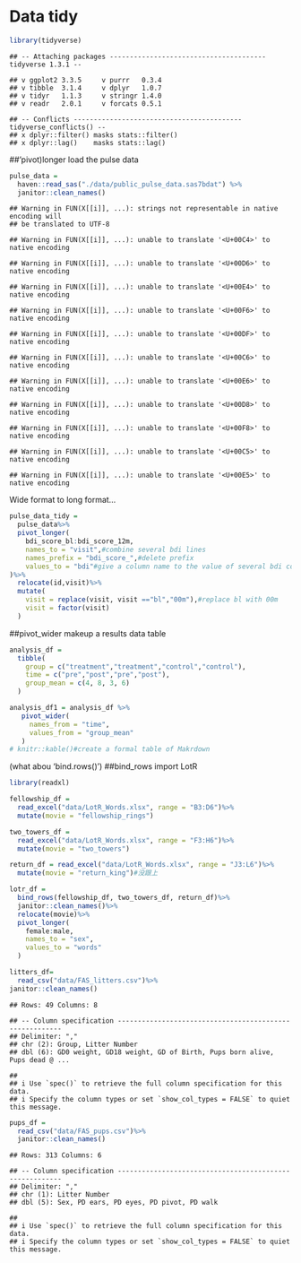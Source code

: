 Data tidy
================

``` r
library(tidyverse)
```

    ## -- Attaching packages --------------------------------------- tidyverse 1.3.1 --

    ## v ggplot2 3.3.5     v purrr   0.3.4
    ## v tibble  3.1.4     v dplyr   1.0.7
    ## v tidyr   1.1.3     v stringr 1.4.0
    ## v readr   2.0.1     v forcats 0.5.1

    ## -- Conflicts ------------------------------------------ tidyverse_conflicts() --
    ## x dplyr::filter() masks stats::filter()
    ## x dplyr::lag()    masks stats::lag()

\#\#’pivot)longer load the pulse data

``` r
pulse_data = 
  haven::read_sas("./data/public_pulse_data.sas7bdat") %>%
  janitor::clean_names()
```

    ## Warning in FUN(X[[i]], ...): strings not representable in native encoding will
    ## be translated to UTF-8

    ## Warning in FUN(X[[i]], ...): unable to translate '<U+00C4>' to native encoding

    ## Warning in FUN(X[[i]], ...): unable to translate '<U+00D6>' to native encoding

    ## Warning in FUN(X[[i]], ...): unable to translate '<U+00E4>' to native encoding

    ## Warning in FUN(X[[i]], ...): unable to translate '<U+00F6>' to native encoding

    ## Warning in FUN(X[[i]], ...): unable to translate '<U+00DF>' to native encoding

    ## Warning in FUN(X[[i]], ...): unable to translate '<U+00C6>' to native encoding

    ## Warning in FUN(X[[i]], ...): unable to translate '<U+00E6>' to native encoding

    ## Warning in FUN(X[[i]], ...): unable to translate '<U+00D8>' to native encoding

    ## Warning in FUN(X[[i]], ...): unable to translate '<U+00F8>' to native encoding

    ## Warning in FUN(X[[i]], ...): unable to translate '<U+00C5>' to native encoding

    ## Warning in FUN(X[[i]], ...): unable to translate '<U+00E5>' to native encoding

Wide format to long format…

``` r
pulse_data_tidy = 
  pulse_data%>%
  pivot_longer(
    bdi_score_bl:bdi_score_12m,
    names_to = "visit",#combine several bdi lines
    names_prefix = "bdi_score_",#delete prefix
    values_to = "bdi"#give a column name to the value of several bdi columns.
)%>%
  relocate(id,visit)%>%
  mutate(
    visit = replace(visit, visit =="bl","00m"),#replace bl with 00m
    visit = factor(visit)
  )
```

\#\#pivot\_wider makeup a results data table

``` r
analysis_df =
  tibble(
    group = c("treatment","treatment","control","control"),
    time = c("pre","post","pre","post"),
    group_mean = c(4, 8, 3, 6)
  )

analysis_df1 = analysis_df %>%
   pivot_wider(
     names_from = "time",
     values_from = "group_mean"
   )
# knitr::kable()#create a formal table of Makrdown
```

(what abou ‘bind.rows()’) \#\#bind\_rows import LotR

``` r
library(readxl)

fellowship_df = 
  read_excel("data/LotR_Words.xlsx", range = "B3:D6")%>%
  mutate(movie = "fellowship_rings")

two_towers_df = 
  read_excel("data/LotR_Words.xlsx", range = "F3:H6")%>%
  mutate(movie = "two_towers")

return_df = read_excel("data/LotR_Words.xlsx", range = "J3:L6")%>%
  mutate(movie = "return_king")#没跟上

lotr_df =
  bind_rows(fellowship_df, two_towers_df, return_df)%>%
  janitor::clean_names()%>%
  relocate(movie)%>%
  pivot_longer(
    female:male,
    names_to = "sex",
    values_to = "words"
  )
```

``` r
litters_df=
  read_csv("data/FAS_litters.csv")%>%
janitor::clean_names()
```

    ## Rows: 49 Columns: 8

    ## -- Column specification --------------------------------------------------------
    ## Delimiter: ","
    ## chr (2): Group, Litter Number
    ## dbl (6): GD0 weight, GD18 weight, GD of Birth, Pups born alive, Pups dead @ ...

    ## 
    ## i Use `spec()` to retrieve the full column specification for this data.
    ## i Specify the column types or set `show_col_types = FALSE` to quiet this message.

``` r
pups_df =
  read_csv("data/FAS_pups.csv")%>%
  janitor::clean_names()
```

    ## Rows: 313 Columns: 6

    ## -- Column specification --------------------------------------------------------
    ## Delimiter: ","
    ## chr (1): Litter Number
    ## dbl (5): Sex, PD ears, PD eyes, PD pivot, PD walk

    ## 
    ## i Use `spec()` to retrieve the full column specification for this data.
    ## i Specify the column types or set `show_col_types = FALSE` to quiet this message.
